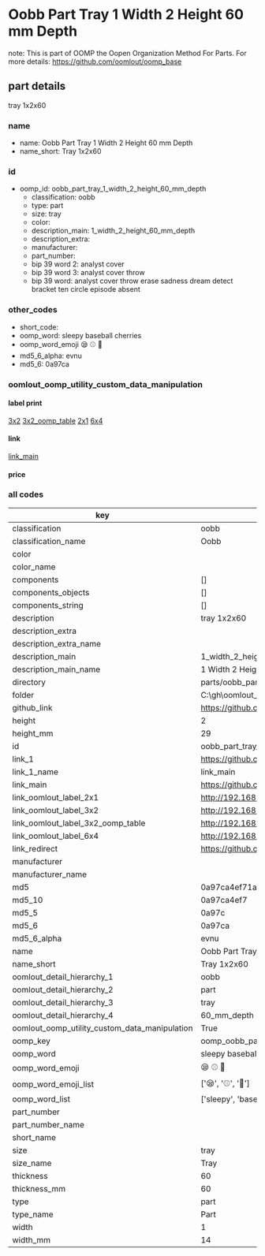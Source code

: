 # Oobb Part Tray 1 Width 2 Height 60 mm Depth  

note: This is part of OOMP the Oopen Organization Method For Parts. For more details: https://github.com/oomlout/oomp_base

##  part details
  



tray 1x2x60



### name
* name: Oobb Part Tray 1 Width 2 Height 60 mm Depth
* name_short: Tray 1x2x60 
### id
* oomp_id: oobb_part_tray_1_width_2_height_60_mm_depth
  * classification: oobb
  * type: part
  * size: tray
  * color: 
  * description_main: 1_width_2_height_60_mm_depth
  * description_extra: 
  * manufacturer: 
  * part_number: 
  * bip 39 word 2: analyst cover
  * bip 39 word 3: analyst cover throw
  * bip 39 word: analyst cover throw erase sadness dream detect bracket ten circle episode absent

### other_codes
* short_code: 
* oomp_word: sleepy baseball cherries
* oomp_word_emoji :sleepy: :baseball: :cherries:
* md5_6_alpha: evnu
* md5_6: 0a97ca






### oomlout_oomp_utility_custom_data_manipulation
#### label print
[3x2](http://192.168.1.245:1112/?label=oomp%20evnu)
[3x2_oomp_table](http://192.168.1.108:1112/?label=oomp%20evnu)
[2x1](http://192.168.1.242:1112/?label=oomp%20evnu)
[6x4](http://192.168.1.55:1112/?label=oomp%20evnu)    

#### link

[link_main](https://github.com/oomlout/oomlout_oobb_version_4_generated_parts/tree/main/navigation_oomp/oobb/part/tray/1_width_2_height_60_mm_depth/part)                              

#### price







### all codes 
| key | value |  
| --- | --- |  
| classification | oobb |  
| classification_name | Oobb |  
| color |  |  
| color_name |  |  
| components | [] |  
| components_objects | [] |  
| components_string | [] |  
| description | tray 1x2x60 |  
| description_extra |  |  
| description_extra_name |  |  
| description_main | 1_width_2_height_60_mm_depth |  
| description_main_name | 1 Width 2 Height 60 mm Depth |  
| directory | parts/oobb_part_tray_1_width_2_height_60_mm_depth |  
| folder | C:\gh\oomlout_oobb_version_4_generated_parts\parts\oobb_part_tray_1_width_2_height_60_mm_depth |  
| github_link | https://github.com/oomlout/oomlout_oomp_part_src/tree/main/parts/oobb_part_tray_1_width_2_height_60_mm_depth |  
| height | 2 |  
| height_mm | 29 |  
| id | oobb_part_tray_1_width_2_height_60_mm_depth |  
| link_1 | https://github.com/oomlout/oomlout_oobb_version_4_generated_parts/tree/main/navigation_oomp/oobb/part/tray/1_width_2_height_60_mm_depth/part |  
| link_1_name | link_main |  
| link_main | https://github.com/oomlout/oomlout_oobb_version_4_generated_parts/tree/main/navigation_oomp/oobb/part/tray/1_width_2_height_60_mm_depth/part |  
| link_oomlout_label_2x1 | http://192.168.1.242:1112/?label=oomp%20evnu |  
| link_oomlout_label_3x2 | http://192.168.1.245:1112/?label=oomp%20evnu |  
| link_oomlout_label_3x2_oomp_table | http://192.168.1.108:1112/?label=oomp%20evnu |  
| link_oomlout_label_6x4 | http://192.168.1.55:1112/?label=oomp%20evnu |  
| link_redirect | https://github.com/oomlout/oomlout_oobb_version_4_generated_parts/tree/main/parts/oobb_tray_01_02_60 |  
| manufacturer |  |  
| manufacturer_name |  |  
| md5 | 0a97ca4ef71ac78d0a5ef4c7c28c6042 |  
| md5_10 | 0a97ca4ef7 |  
| md5_5 | 0a97c |  
| md5_6 | 0a97ca |  
| md5_6_alpha | evnu |  
| name | Oobb Part Tray 1 Width 2 Height 60 mm Depth |  
| name_short | Tray 1x2x60  |  
| oomlout_detail_hierarchy_1 | oobb |  
| oomlout_detail_hierarchy_2 | part |  
| oomlout_detail_hierarchy_3 | tray |  
| oomlout_detail_hierarchy_4 | 60_mm_depth |  
| oomlout_oomp_utility_custom_data_manipulation | True |  
| oomp_key | oomp_oobb_part_tray_1_width_2_height_60_mm_depth |  
| oomp_word | sleepy baseball cherries |  
| oomp_word_emoji | :sleepy: :baseball: :cherries: |  
| oomp_word_emoji_list | [':sleepy:', ':baseball:', ':cherries:'] |  
| oomp_word_list | ['sleepy', 'baseball', 'cherries'] |  
| part_number |  |  
| part_number_name |  |  
| short_name |  |  
| size | tray |  
| size_name | Tray |  
| thickness | 60 |  
| thickness_mm | 60 |  
| type | part |  
| type_name | Part |  
| width | 1 |  
| width_mm | 14 |  
